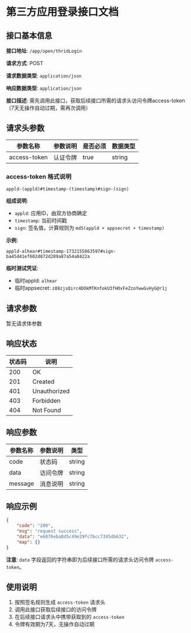# 第三方应用登录接口文档

## 接口基本信息

**接口地址**: `/app/open/thridLogin`

**请求方式**: POST

**请求数据类型**: `application/json`

**响应数据类型**: `application/json`

**接口描述**: 需先调用此接口，获取后续接口所需的请求头访问令牌access-token（7天无操作自动过期，需再次调用）

## 请求头参数

| 参数名称 | 参数说明 | 是否必须 | 数据类型 |
|---------|---------|---------|---------|
| access-token | 认证令牌 | true | string |

### access-token 格式说明

```
appld-(appld)#timestamp-(timestamp)#sign-(sign)
```

**组成说明**:
- `appld`: 应用ID，由双方协商确定
- `timestamp`: 当前时间戳
- `sign`: 签名值，计算规则为 `md5(appld + appsecret + timestamp)`

**示例**:
```
appld-alhear#timestamp-1732155863597#sign-ba45d41ef602d872d289a87a54a8422a
```

**临时测试凭证**:
- 临时appld: `alhear`
- 临时appsecret: `z88zjsQirc4DOkMTKnfokU3fHOxFeZzoYwwGvHyG@r1j`

## 请求参数

暂无请求体参数

## 响应状态

| 状态码 | 说明 |
|--------|------|
| 200 | OK |
| 201 | Created |
| 401 | Unauthorized |
| 403 | Forbidden |
| 404 | Not Found |

## 响应参数

| 参数名称 | 参数说明 | 类型 |
|---------|---------|------|
| code | 状态码 | string |
| data | 访问令牌 | string |
| message | 消息说明 | string |

## 响应示例

```json
{
    "code": "200",
    "msg": "request success",
    "data": "e6876eba8d5c49e29fc7bcc7345db632",
    "map": {}
}
```

**注意**: `data` 字段返回的字符串即为后续接口所需的请求头访问令牌 `access-token`。

## 使用说明

1. 按照签名规则生成 `access-token` 请求头
2. 调用此接口获取后续接口的访问令牌
3. 在后续接口请求头中携带获取到的 `access-token`
4. 令牌有效期为7天，无操作自动过期